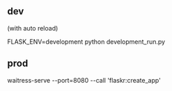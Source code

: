 
## dev

(with auto reload)

FLASK_ENV=development python development_run.py

## prod

waitress-serve --port=8080 --call 'flaskr:create_app'